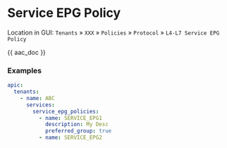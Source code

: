 # Service EPG Policy

Location in GUI:
`Tenants` » `XXX` » `Policies` » `Protocol` » `L4-L7 Service EPG Policy`

{{ aac_doc }}

### Examples

```yaml
apic:
  tenants:
    - name: ABC
      services:
        service_epg_policies:
          - name: SERVICE_EPG1
            description: My Desc
            preferred_group: true
          - name: SERVICE_EPG2
```
